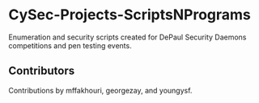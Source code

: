 # CySec-Projects-ScriptsNPrograms

Enumeration and security scripts created for DePaul Security Daemons competitions and pen testing events.

## Contributors

Contributions by mffakhouri, georgezay, and youngysf.
